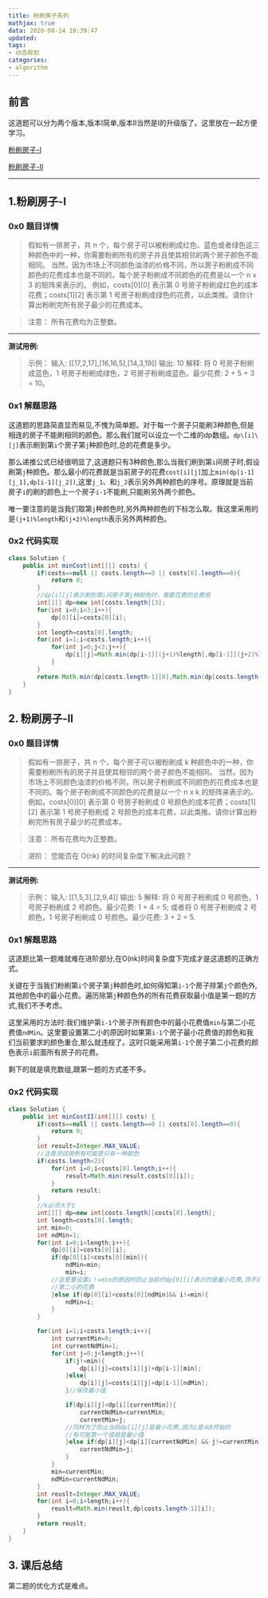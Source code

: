 ```yaml
---
title: 粉刷房子系列
mathjax: true
data: 2020-08-14 18:39:47
updated:
tags:
- 动态规划
categories:
- algorithm
---
```


## 前言

这道题可以分为两个版本,版本I简单,版本II当然是I的升级版了。这里放在一起方便学习。

[粉刷房子-I](https://leetcode-cn.com/problems/paint-house)

[粉刷房子-II](https://leetcode-cn.com/problems/paint-house-ii)

---

## 1.粉刷房子-I

### 0x0 题目详情

>假如有一排房子，共 n 个，每个房子可以被粉刷成红色、蓝色或者绿色这三种颜色中的一种，你需要粉刷所有的房子并且使其相邻的两个房子颜色不能相同。
当然，因为市场上不同颜色油漆的价格不同，所以房子粉刷成不同颜色的花费成本也是不同的。每个房子粉刷成不同颜色的花费是以一个 n x 3 的矩阵来表示的。
例如，costs[0][0] 表示第 0 号房子粉刷成红色的成本花费；costs[1][2] 表示第 1 号房子粉刷成绿色的花费，以此类推。请你计算出粉刷完所有房子最少的花费成本。

>注意：
所有花费均为正整数。

---

**测试用例:**

>示例：
输入: \[[17,2,17],[16,16,5],[14,3,19]]
输出: 10
解释: 将 0 号房子粉刷成蓝色，1 号房子粉刷成绿色，2 号房子粉刷成蓝色。最少花费: 2 + 5 + 3 = 10。


### 0x1 解题思路

这道题的思路简直显而易见,不愧为简单题。对于每一个房子只能刷3种颜色,但是相连的房子不能刷相同的颜色。那么我们就可以设立一个二维的dp数组。`dp\[i]\[j]`表示刷到第`i`个房子第`j`种颜色时,总的花费是多少。

那么递推公式已经很明显了,这道题只有3种颜色,那么当我们刷到第`i`间房子时,假设刷第`j`种颜色。那么最小的花费就是当前房子的花费`cost[i][j]`加上`min(dp[i-1][j_1],dp[i-1][j_2])`,这里`j_1`、和`j_2`表示另外两种颜色的序号。原理就是当前房子`i`的刷的颜色上一个房子`i-1`不能刷,只能刷另外两个颜色。

唯一要注意的是当我们取第`j`种颜色时,另外两种颜色的下标怎么取。我这里采用的是`(j+1)%length`和`(j+2)%length`表示另外两种颜色。

### 0x2 代码实现

``` java
class Solution {
    public int minCost(int[][] costs) {
        if(costs==null || costs.length==0 || costs[0].length==0){
            return 0;
        }
        //dp[i][j]表示刷到第i间房子第j种颜色时，需要花费的总费用
        int[][] dp=new int[costs.length][3];
        for(int i=0;i<3;i++){
            dp[0][i]=costs[0][i];
        }
        int length=costs[0].length;
        for(int i=1;i<costs.length;i++){
            for(int j=0;j<3;j++){
                dp[i][j]=Math.min(dp[i-1][(j+1)%length],dp[i-1][(j+2)%length])+costs[i][j];
            }
        }
        return Math.min(dp[costs.length-1][0],Math.min(dp[costs.length-1][1],dp[costs.length-1][2]));
    }
}
```

## 2. 粉刷房子-II

### 0x0 题目详情

>假如有一排房子，共 n 个，每个房子可以被粉刷成 k 种颜色中的一种，你需要粉刷所有的房子并且使其相邻的两个房子颜色不能相同。
当然，因为市场上不同颜色油漆的价格不同，所以房子粉刷成不同颜色的花费成本也是不同的。每个房子粉刷成不同颜色的花费是以一个 n x k 的矩阵来表示的。
例如，costs[0][0] 表示第 0 号房子粉刷成 0 号颜色的成本花费；costs[1][2] 表示第 1 号房子粉刷成 2 号颜色的成本花费，以此类推。请你计算出粉刷完所有房子最少的花费成本。

>注意：
所有花费均为正整数。

>进阶：
您能否在 O(nk) 的时间复杂度下解决此问题？

---

**测试用例:**

>示例：
输入: \[[1,5,3],[2,9,4]]
输出: 5
解释: 将 0 号房子粉刷成 0 号颜色，1 号房子粉刷成 2 号颜色。最少花费: 1 + 4 = 5; 
或者将 0 号房子粉刷成 2 号颜色，1 号房子粉刷成 0 号颜色。最少花费: 3 + 2 = 5. 

### 0x1 解题思路

这道题比第一题难就难在进阶部分,在O(nk)时间复杂度下完成才是这道题的正确方式。

关键在于当我们粉刷第`i`个房子第`j`种颜色时,如何得知第`i-1`个房子除第`j`个颜色外,其他颜色中的最小花费。遍历除第`j`种颜色外的所有花费获取最小值是第一题的方式,我们不予考虑。

这里采用的方法时:我们维护第`i-1`个房子所有颜色中的最小花费值`min`与第二小花费值`ndMin`。这里要设置第二小的原因时如果第`i-1`个房子最小花费值的颜色和我们当前要求的颜色重合,那么就违规了。这时只能采用第`i-1`个房子第二小花费的颜色表示`i`前面所有房子的花费。

剩下的就是填充数组,跟第一题的方式差不多。

### 0x2 代码实现

``` java
class Solution {
    public int minCostII(int[][] costs) {
        if(costs==null || costs.length==0 || costs[0].length==0){
            return 0;
        }
        int result=Integer.MAX_VALUE;
        //注意测试用例有可能是只有一种颜色
        if(costs.length<2){
            for(int i=0;i<costs[0].length;i++){
                result=Math.min(result,costs[0][i]);
            }
            return result;
        }
        //k必须大于1
        int[][] dp=new int[costs.length][costs[0].length];
        int length=costs[0].length;
        int min=0;
        int ndMin=1;
        for(int i=0;i<length;i++){
            dp[0][i]=costs[0][i];
            if(dp[0][i]<costs[0][min]){
                ndMin=min;
                min=i;
            //这里要设置i！=min的原因时防止当前的dp[0][i]表示的是最小花费,而不是
            //第二小的花费
            }else if(dp[0][i]<costs[0][ndMin]&& i!=min){
                ndMin=i;
            }
        }

        for(int i=1;i<costs.length;i++){
            int currentMin=0;
            int currentNdMin=1;
            for(int j=0;j<length;j++){
                if(j!=min){
                    dp[i][j]=costs[i][j]+dp[i-1][min];
                }else{
                    dp[i][j]=costs[i][j]+dp[i-1][ndMin];
                }//保存最小值

                if(dp[i][j]<dp[i][currentMin]){
                    currentNdMin=currentMin;
                    currentMin=j;
                //同样为了防止当前dp[i][j]是最小花费,因为i是从0开始的
                //有可能第一个值就是最小值
                }else if(dp[i][j]<dp[i][currentNdMin] && j!=currentMin){
                    currentNdMin=j;
                }
            }
            min=currentMin;
            ndMin=currentNdMin;     
        }
        int reuslt=Integer.MAX_VALUE;
        for(int i=0;i<length;i++){
            reuslt=Math.min(reuslt,dp[costs.length-1][i]);
        }
        return reuslt;
    }
}
```

## 3. 课后总结

第二题的优化方式是难点。
